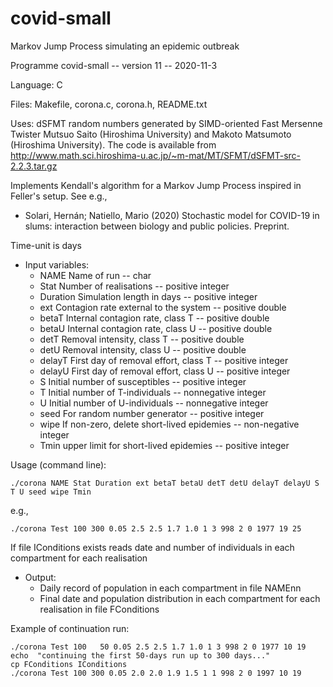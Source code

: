 # covid-small
Markov Jump Process simulating an epidemic outbreak

Programme covid-small -- version 11 -- 2020-11-3

Language: C

Files: Makefile, corona.c, corona.h, README.txt

Uses: dSFMT random numbers generated by SIMD-oriented Fast Mersenne Twister
Mutsuo Saito (Hiroshima University) and Makoto Matsumoto (Hiroshima University).
The code is available from
http://www.math.sci.hiroshima-u.ac.jp/~m-mat/MT/SFMT/dSFMT-src-2.2.3.tar.gz

Implements Kendall's algorithm for a Markov Jump Process inspired in Feller's setup. See e.g.,
* Solari, Hernán; Natiello, Mario (2020) Stochastic model for COVID-19 in slums:
  interaction between biology and public policies. Preprint.

Time-unit is days 

* Input variables:
  * NAME      Name of run                               -- char
  * Stat      Number of realisations                    -- positive integer
  * Duration  Simulation length in days                 -- positive integer
  * ext       Contagion rate external to the system     -- positive double
  * betaT     Internal contagion rate, class T          -- positive double
  * betaU     Internal contagion rate, class U          -- positive double
  * detT      Removal intensity, class T                -- positive double
  * detU      Removal intensity, class U                -- positive double
  * delayT    First day of removal effort, class T      -- positive integer
  * delayU    First day of removal effort, class U      -- positive integer
  * S         Initial number of susceptibles            -- positive integer
  * T         Initial number of T-individuals           -- nonnegative integer
  * U         Initial number of U-individuals           -- nonnegative integer
  * seed      For random number generator               -- positive integer
  * wipe      If non-zero, delete short-lived epidemies -- non-negative integer
  * Tmin      upper limit for short-lived epidemies     -- positive integer 

Usage (command line):

```shell script
./corona NAME Stat Duration ext betaT betaU detT detU delayT delayU S T U seed wipe Tmin
```
e.g.,
```shell script
./corona Test 100 300 0.05 2.5 2.5 1.7 1.0 1 3 998 2 0 1977 19 25
```

If file IConditions exists  reads date and number of individuals in each compartment for each realisation

* Output:
  * Daily record of population in each compartment in file NAMEnn
  * Final date and population distribution in each compartment for each realisation in file FConditions

Example of continuation run:

```shell script
./corona Test 100   50 0.05 2.5 2.5 1.7 1.0 1 3 998 2 0 1977 10 19 
echo  "continuing the first 50-days run up to 300 days..."
cp FConditions IConditions
./corona Test 100 300 0.05 2.0 2.0 1.9 1.5 1 1 998 2 0 1997 10 19
```



